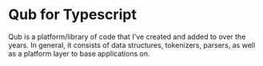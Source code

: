 # Qub for Typescript

Qub is a platform/library of code that I've created and added to over the years. In general, it consists of data structures, tokenizers, parsers, as well as a platform layer to base applications on.